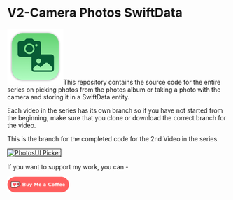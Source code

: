 # V2-Camera Photos SwiftData

![CameraPhotos](Images/CameraPhotos.png)This repository contains the source code for the entire series on picking photos from the photos album or taking a photo with the camera and storing it in a SwiftData entity.

Each video in the series has its own branch so if you have not started from the beginning, make sure that you clone or download the correct branch for the video.

This is the branch for the completed code for the 2nd Video in the series. 

<a href="http://www.youtube.com/watch?feature=player_embedded&v=WT7bYj80gJ0
" target="_blank"><img src="http://img.youtube.com/vi/WT7bYj80gJ0/0.jpg" 
alt="PhotosUI Picker" width="480" height="360" border="1" /></a>

If you want to support my work, you can - </br>

<a href='https://ko-fi.com/Z8Z22WRVG' target='_blank'><img height='36' style='border:0px;height:36px;' src='Images/kofi3-20240420213550241.png' border='0' alt='Buy Me a Coffee at ko-fi.com' /></a>

